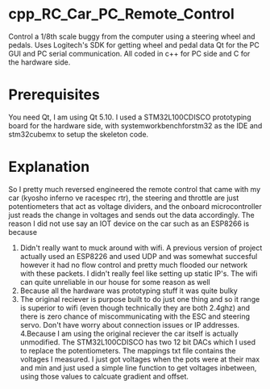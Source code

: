 # cpp_RC_Car_PC_Remote_Control
Control a 1/8th scale buggy from the computer using a steering wheel and pedals. Uses Logitech's SDK for getting wheel and pedal data
Qt for the PC GUI and PC serial communication. All coded in c++ for PC side and C for the hardware side.
# Prerequisites
You need Qt, I am using Qt 5.10. I used a STM32L100CDISCO prototyping board for the hardware side, with systemworkbenchforstm32 as the IDE
and stm32cubemx to setup the skeleton code.
# Explanation
So I pretty much reversed engineered the remote control that came with my car (kyosho inferno ve racespec rtr), the steering and throttle are just potentiometers that act as voltage dividers, and the onboard microcontroller just reads the change in voltages and sends out the data accordingly. The reason I did not use say an IOT device on the car such as an ESP8266 is because
1. Didn't really want to muck around with wifi. A previous version of project actually used an ESP8226 and used UDP and was somewhat succesful however it had no flow control and pretty much flooded our network with these packets. I didn't really feel like setting up static IP's. The wifi can quite unreliable in our house for some reason as well
2. Because all the hardware was prototyping stuff it was quite bulky
3. The original reciever is purpose built to do just one thing and so it range is superior to wifi (even though technically they are both 2.4ghz) and there is zero chance of miscommunicating with the ESC and steering servo. Don't have worry about connection issues or IP addresses.
4.Because I am using the original reciever the car itself is actually unmodified.
The STM32L100CDISCO has two 12 bit DACs which I used to replace the potentiometers. The mappings txt file contains the voltages I measured. I just got voltages when the pots were at their max and min and just used a simple line function to get voltages inbetween, using those values to calcuate gradient and offset.
